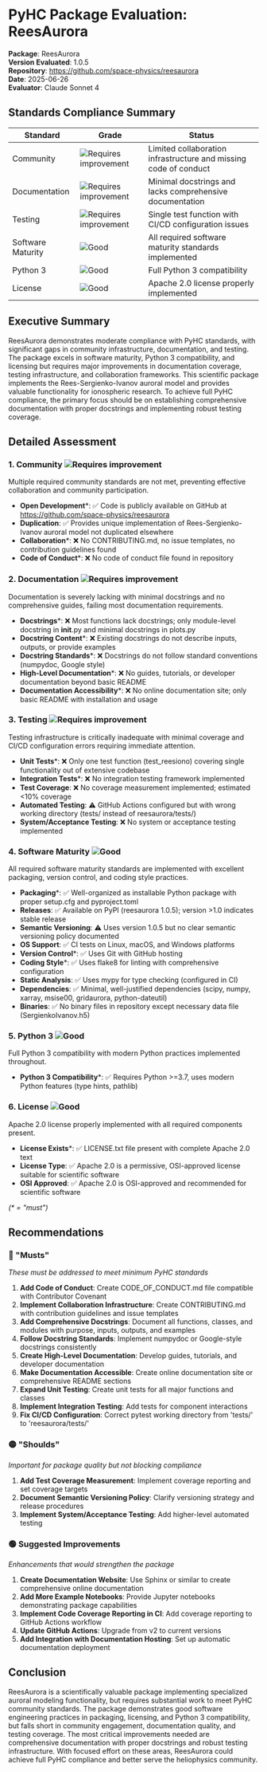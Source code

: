 # PyHC Package Evaluation: ReesAurora

**Package**: ReesAurora  
**Version Evaluated**: 1.0.5  
**Repository**: https://github.com/space-physics/reesaurora  
**Date**: 2025-06-26  
**Evaluator**: Claude Sonnet 4  

## Standards Compliance Summary

| Standard | Grade | Status |
|----------|-------|--------|
| Community | ![Requires improvement](https://img.shields.io/badge/Requires%20improvement-red.svg) | Limited collaboration infrastructure and missing code of conduct |
| Documentation | ![Requires improvement](https://img.shields.io/badge/Requires%20improvement-red.svg) | Minimal docstrings and lacks comprehensive documentation |
| Testing | ![Requires improvement](https://img.shields.io/badge/Requires%20improvement-red.svg) | Single test function with CI/CD configuration issues |
| Software Maturity | ![Good](https://img.shields.io/badge/Good-brightgreen.svg) | All required software maturity standards implemented |
| Python 3 | ![Good](https://img.shields.io/badge/Good-brightgreen.svg) | Full Python 3 compatibility |
| License | ![Good](https://img.shields.io/badge/Good-brightgreen.svg) | Apache 2.0 license properly implemented |

## Executive Summary

ReesAurora demonstrates moderate compliance with PyHC standards, with significant gaps in community infrastructure, documentation, and testing. The package excels in software maturity, Python 3 compatibility, and licensing but requires major improvements in documentation coverage, testing infrastructure, and collaboration frameworks. This scientific package implements the Rees-Sergienko-Ivanov auroral model and provides valuable functionality for ionospheric research. To achieve full PyHC compliance, the primary focus should be on establishing comprehensive documentation with proper docstrings and implementing robust testing coverage.

## Detailed Assessment

### 1. Community ![Requires improvement](https://img.shields.io/badge/Requires%20improvement-red.svg)

Multiple required community standards are not met, preventing effective collaboration and community participation.

- **Open Development**\*: ✅ Code is publicly available on GitHub at https://github.com/space-physics/reesaurora
- **Duplication**: ✅ Provides unique implementation of Rees-Sergienko-Ivanov auroral model not duplicated elsewhere  
- **Collaboration**\*: ❌ No CONTRIBUTING.md, no issue templates, no contribution guidelines found
- **Code of Conduct**\*: ❌ No code of conduct file found in repository

### 2. Documentation ![Requires improvement](https://img.shields.io/badge/Requires%20improvement-red.svg)

Documentation is severely lacking with minimal docstrings and no comprehensive guides, failing most documentation requirements.

- **Docstrings**\*: ❌ Most functions lack docstrings; only module-level docstring in __init__.py and minimal docstrings in plots.py
- **Docstring Content**\*: ❌ Existing docstrings do not describe inputs, outputs, or provide examples
- **Docstring Standards**\*: ❌ Docstrings do not follow standard conventions (numpydoc, Google style)
- **High-Level Documentation**\*: ❌ No guides, tutorials, or developer documentation beyond basic README
- **Documentation Accessibility**\*: ❌ No online documentation site; only basic README with installation and usage

### 3. Testing ![Requires improvement](https://img.shields.io/badge/Requires%20improvement-red.svg)

Testing infrastructure is critically inadequate with minimal coverage and CI/CD configuration errors requiring immediate attention.

- **Unit Tests**\*: ❌ Only one test function (test_reesiono) covering single functionality out of extensive codebase
- **Integration Tests**\*: ❌ No integration testing framework implemented
- **Test Coverage**: ❌ No coverage measurement implemented; estimated <10% coverage
- **Automated Testing**: ⚠️ GitHub Actions configured but with wrong working directory (tests/ instead of reesaurora/tests/)
- **System/Acceptance Testing**: ❌ No system or acceptance testing implemented

### 4. Software Maturity ![Good](https://img.shields.io/badge/Good-brightgreen.svg)

All required software maturity standards are implemented with excellent packaging, version control, and coding style practices.

- **Packaging**\*: ✅ Well-organized as installable Python package with proper setup.cfg and pyproject.toml
- **Releases**: ✅ Available on PyPI (reesaurora 1.0.5); version >1.0 indicates stable release
- **Semantic Versioning**: ⚠️ Uses version 1.0.5 but no clear semantic versioning policy documented
- **OS Support**: ✅ CI tests on Linux, macOS, and Windows platforms
- **Version Control**\*: ✅ Uses Git with GitHub hosting
- **Coding Style**\*: ✅ Uses flake8 for linting with comprehensive configuration
- **Static Analysis**: ✅ Uses mypy for type checking (configured in CI)
- **Dependencies**: ✅ Minimal, well-justified dependencies (scipy, numpy, xarray, msise00, gridaurora, python-dateutil)
- **Binaries**: ✅ No binary files in repository except necessary data file (SergienkoIvanov.h5)

### 5. Python 3 ![Good](https://img.shields.io/badge/Good-brightgreen.svg)

Full Python 3 compatibility with modern Python practices implemented throughout.

- **Python 3 Compatibility**\*: ✅ Requires Python >=3.7, uses modern Python features (type hints, pathlib)

### 6. License ![Good](https://img.shields.io/badge/Good-brightgreen.svg)

Apache 2.0 license properly implemented with all required components present.

- **License Exists**\*: ✅ LICENSE.txt file present with complete Apache 2.0 text
- **License Type**: ✅ Apache 2.0 is a permissive, OSI-approved license suitable for scientific software
- **OSI Approved**: ✅ Apache 2.0 is OSI-approved and recommended for scientific software

*(\* = "must")*

## Recommendations

### 🔴 "Musts"
*These must be addressed to meet minimum PyHC standards*

1. **Add Code of Conduct**: Create CODE_OF_CONDUCT.md file compatible with Contributor Covenant
2. **Implement Collaboration Infrastructure**: Create CONTRIBUTING.md with contribution guidelines and issue templates
3. **Add Comprehensive Docstrings**: Document all functions, classes, and modules with purpose, inputs, outputs, and examples
4. **Follow Docstring Standards**: Implement numpydoc or Google-style docstrings consistently
5. **Create High-Level Documentation**: Develop guides, tutorials, and developer documentation
6. **Make Documentation Accessible**: Create online documentation site or comprehensive README sections
7. **Expand Unit Testing**: Create unit tests for all major functions and classes
8. **Implement Integration Testing**: Add tests for component interactions
9. **Fix CI/CD Configuration**: Correct pytest working directory from 'tests/' to 'reesaurora/tests/'

### 🟡 "Shoulds"
*Important for package quality but not blocking compliance*

1. **Add Test Coverage Measurement**: Implement coverage reporting and set coverage targets
2. **Document Semantic Versioning Policy**: Clarify versioning strategy and release procedures
3. **Implement System/Acceptance Testing**: Add higher-level automated testing

### 🟢 Suggested Improvements
*Enhancements that would strengthen the package*

1. **Create Documentation Website**: Use Sphinx or similar to create comprehensive online documentation
2. **Add More Example Notebooks**: Provide Jupyter notebooks demonstrating package capabilities
3. **Implement Code Coverage Reporting in CI**: Add coverage reporting to GitHub Actions workflow
4. **Update GitHub Actions**: Upgrade from v2 to current versions
5. **Add Integration with Documentation Hosting**: Set up automatic documentation deployment

## Conclusion

ReesAurora is a scientifically valuable package implementing specialized auroral modeling functionality, but requires substantial work to meet PyHC community standards. The package demonstrates good software engineering practices in packaging, licensing, and Python 3 compatibility, but falls short in community engagement, documentation quality, and testing coverage. The most critical improvements needed are comprehensive documentation with proper docstrings and robust testing infrastructure. With focused effort on these areas, ReesAurora could achieve full PyHC compliance and better serve the heliophysics community.